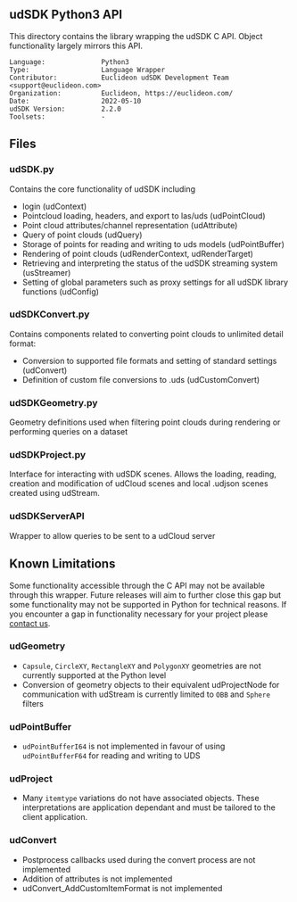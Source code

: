 ## udSDK Python3 API

<!-- TODO: Write a brief abstract explaining this sample -->
This directory contains the library wrapping the udSDK C API. Object functionality largely mirrors this API.

```
Language:              Python3
Type:                  Language Wrapper
Contributor:           Euclideon udSDK Development Team <support@euclideon.com>
Organization:          Euclideon, https://euclideon.com/
Date:                  2022-05-10
udSDK Version:         2.2.0
Toolsets:              -
```
## Files
### udSDK.py
Contains the core functionality of udSDK including
- login (udContext)
- Pointcloud loading, headers, and export to las/uds (udPointCloud)
- Point cloud attributes/channel representation (udAttribute)
- Query of point clouds (udQuery)
- Storage of points for reading and writing to uds models (udPointBuffer)
- Rendering of point clouds (udRenderContext, udRenderTarget)
- Retrieving and interpreting the status of the udSDK streaming system (usStreamer)
- Setting of global parameters such as proxy settings for all udSDK library functions (udConfig)

### udSDKConvert.py
Contains components related to converting point clouds to unlimited detail format:
- Conversion to supported file formats and setting of standard settings (udConvert)
- Definition of custom file conversions to .uds (udCustomConvert)

### udSDKGeometry.py
Geometry definitions used when filtering point clouds during rendering or performing queries on a dataset

### udSDKProject.py
Interface for interacting with udSDK scenes. Allows the loading, reading, creation and modification of udCloud scenes
and local .udjson scenes created using udStream.

### udSDKServerAPI
Wrapper to allow queries to be sent to a udCloud server

## Known Limitations
Some functionality accessible through the C API may not be available through this wrapper. Future releases will aim to further 
close this gap but some functionality may not be supported in Python for technical reasons. If you encounter a gap in functionality 
necessary for your project please [contact us](support@euclideon.com).

### udGeometry
- `Capsule`, `CircleXY`, `RectangleXY` and `PolygonXY` geometries are not currently supported at the Python level
- Conversion of geometry objects to their equivalent udProjectNode for communication with udStream is currently limited 
to `OBB` and `Sphere` filters

### udPointBuffer
- `udPointBufferI64` is not implemented in favour of using `udPointBufferF64` for reading and writing to UDS

### udProject
- Many `itemtype` variations do not have associated objects. These interpretations are application dependant and must
be tailored to the client application.
 
### udConvert
- Postprocess callbacks used during the convert process are not implemented
- Addition of attributes is not implemented
- udConvert_AddCustomItemFormat is not implemented
